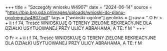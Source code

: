 +++
title = "Szczegóły wniosku W4907"
date = "2024-06-14"
source = "https://bip.brg.gda.pl/images/uploads/wnioski-do-planu-ogolnego/w4907.pdf"
tags = ["wnioski-ogolne"]
geolinks = []
raw = " O Fr < + ii t f 74, Treśćć WNIOSKUJĘ Q TERENY ZIELONE REKREACYJNE DLA DZIAŁKI USYTUOWANEJ PRZY ULICY ABRAHAMA, A TE: f M  "
+++


O Fr
< + ii
t
f
74, Treśćć WNIOSKUJĘ Q TERENY ZIELONE REKREACYJNE DLA DZIAŁKI USYTUOWANEJ PRZY
ULICY ABRAHAMA, A TE: f M 



